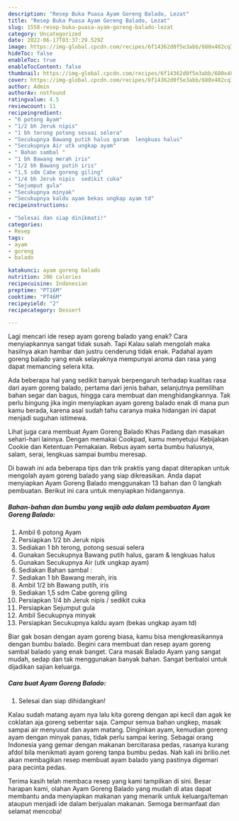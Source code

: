 ```yaml
---
description: "Resep Buka Puasa Ayam Goreng Balado, Lezat"
title: "Resep Buka Puasa Ayam Goreng Balado, Lezat"
slug: 1558-resep-buka-puasa-ayam-goreng-balado-lezat
category: Uncategorized
date: 2022-06-17T03:37:29.529Z
image: https://img-global.cpcdn.com/recipes/6f14362d0f5e3abb/680x482cq70/ayam-goreng-balado-foto-resep-utama.jpg
hideToc: false
enableToc: true
enableTocContent: false
thumbnail: https://img-global.cpcdn.com/recipes/6f14362d0f5e3abb/680x482cq70/ayam-goreng-balado-foto-resep-utama.jpg
cover: https://img-global.cpcdn.com/recipes/6f14362d0f5e3abb/680x482cq70/ayam-goreng-balado-foto-resep-utama.jpg
author: Admin
authorAv: notfound
ratingvalue: 4.5
reviewcount: 11
recipeingredient:
- "6 potong Ayam"
- "1/2 bh Jeruk nipis"
- "1 bh terong potong sesuai selera"
- "Secukupnya Bawang putih halus garam  lengkuas halus"
- "Secukupnya Air utk ungkap ayam"
- " Bahan sambal "
- "1 bh Bawang merah iris"
- "1/2 bh Bawang putih iris"
- "1,5 sdm Cabe goreng giling"
- "1/4 bh Jeruk nipis  sedikit cuka"
- "Sejumput gula"
- "Secukupnya minyak"
- "Secukupnya kaldu ayam bekas ungkap ayam td"
recipeinstructions:

- "Selesai dan siap dinikmati!"
categories:
- Resep
tags:
- ayam
- goreng
- balado

katakunci: ayam goreng balado 
nutrition: 206 calories
recipecuisine: Indonesian
preptime: "PT16M"
cooktime: "PT46M"
recipeyield: "2"
recipecategory: Dessert

---
```



Lagi mencari ide resep ayam goreng balado yang enak? Cara menyiapkannya sangat tidak susah. Tapi Kalau salah mengolah maka hasilnya akan hambar dan justru cenderung tidak enak. Padahal ayam goreng balado yang enak selayaknya mempunyai aroma dan rasa yang dapat memancing selera kita.


Ada beberapa hal yang sedikit banyak berpengaruh terhadap kualitas rasa dari ayam goreng balado, pertama dari jenis bahan, selanjutnya pemilihan bahan segar dan bagus, hingga cara membuat dan menghidangkannya. Tak perlu bingung jika ingin menyiapkan ayam goreng balado enak di mana pun kamu berada, karena asal sudah tahu caranya maka hidangan ini dapat menjadi suguhan istimewa.

Lihat juga cara membuat Ayam Goreng Balado Khas Padang dan masakan sehari-hari lainnya. Dengan memakai Cookpad, kamu menyetujui Kebijakan Cookie dan Ketentuan Pemakaian. Rebus ayam serta bumbu halusnya, salam, serai, lengkuas sampai bumbu meresap.


Di bawah ini ada beberapa tips dan trik praktis yang dapat diterapkan untuk mengolah ayam goreng balado yang siap dikreasikan. Anda dapat menyiapkan Ayam Goreng Balado menggunakan 13 bahan dan 0 langkah pembuatan. Berikut ini cara untuk menyiapkan hidangannya.

<!--inarticleads1-->

##### Bahan-bahan dan bumbu yang wajib ada dalam pembuatan Ayam Goreng Balado:

1. Ambil 6 potong Ayam
1. Persiapkan 1/2 bh Jeruk nipis
1. Sediakan 1 bh terong, potong sesuai selera
1. Gunakan Secukupnya Bawang putih halus, garam &amp; lengkuas halus
1. Gunakan Secukupnya Air (utk ungkap ayam)
1. Sediakan  Bahan sambal :
1. Sediakan 1 bh Bawang merah, iris
1. Ambil 1/2 bh Bawang putih, iris
1. Sediakan 1,5 sdm Cabe goreng giling
1. Persiapkan 1/4 bh Jeruk nipis / sedikit cuka
1. Persiapkan Sejumput gula
1. Ambil Secukupnya minyak
1. Persiapkan Secukupnya kaldu ayam (bekas ungkap ayam td)


Biar gak bosan dengan ayam goreng biasa, kamu bisa mengkreasikannya dengan bumbu balado. Begini cara membuat dan resep ayam goreng sambal balado yang enak banget. Cara masak Balado Ayam yang sangat mudah, sedap dan tak menggunakan banyak bahan. Sangat berbaloi untuk dijadikan sajian keluarga. 

<!--inarticleads2-->

##### Cara buat Ayam Goreng Balado:


1. Selesai dan siap dihidangkan!

Kalau sudah matang ayam nya lalu kita goreng dengan api kecil dan agak ke coklatan aja goreng sebentar saja. Campur semua bahan ungkep, masak sampai air menyusut dan ayam matang. Dinginkan ayam, kemudian goreng ayam dengan minyak panas, tidak perlu sampai kering. Sebagai orang Indonesia yang gemar dengan makanan bercitarasa pedas, rasanya kurang afdol bila menikmati ayam goreng tanpa bumbu pedas. Nah kali ini brilio.net akan membagikan resep membuat ayam balado yang pastinya digemari para pecinta pedas. 

Terima kasih telah membaca resep yang kami tampilkan di sini. Besar harapan kami, olahan Ayam Goreng Balado yang mudah di atas dapat membantu anda menyiapkan makanan yang menarik untuk keluarga/teman ataupun menjadi ide dalam berjualan makanan. Semoga bermanfaat dan selamat mencoba!
